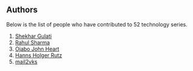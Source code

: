 Authors
---

Below is the list of people who have contributed to 52 technology series.

1. [Shekhar Gulati](https://github.com/shekhargulati)
2. [Rahul Sharma](https://github.com/rahul0208)
3. [Ojabo John Heart](https://github.com/MrHeart)
4. [Hanns Holger Rutz](https://github.com/Sciss)
5. [mail2vks](https://github.com/mail2vks)
